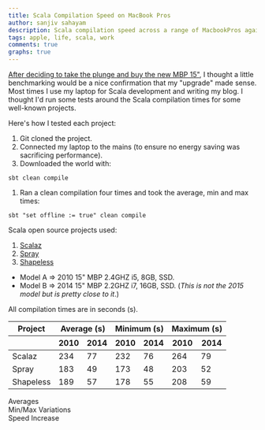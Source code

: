 ```yaml
---
title: Scala Compilation Speed on MacBook Pros
author: sanjiv sahayam
description: Scala compilation speed across a range of MacbookPros against a number of well-known projects.
tags: apple, life, scala, work
comments: true
graphs: true
---
```


[After deciding to take the plunge and buy the new MBP 15"](http://sanj.ink/posts/2015-05-21-between-apple-and-despair.html), I thought a little benchmarking would be a nice confirmation that my "upgrade" made sense. Most times I use my laptop for Scala development and writing my blog. I thought I'd run some tests around the Scala compilation times for some well-known projects.

Here's how I tested each project:

1. Git cloned the project.
1. Connected my laptop to the mains (to ensure no energy saving was sacrificing performance).
1. Downloaded the world with:
```{.terminal}
sbt clean compile
```
1. Ran a clean compilation four times and took the average, min and max times:
```{.terminal}
sbt "set offline := true" clean compile
```

Scala open source projects used:

1. [Scalaz](https://github.com/scalaz/scalaz)
1. [Spray](https://github.com/spray/spray)
1. [Shapeless](https://github.com/milessabin/shapeless)

* Model A => 2010 15" MBP 2.4GHZ i5, 8GB, SSD.
* Model B => 2014 15" MBP 2.2GHZ i7, 16GB, SSD.
(_This is not the 2015 model but is pretty close to it_.)


All compilation times are in seconds (s).
<div>
<table>
    <thead>
        <tr>
            <th>Project</th>
            <th colspan="2">Average (s)</th>
            <th colspan="2">Minimum (s)</th>
            <th colspan="2">Maximum (s)</th>
        </tr>
        <tr>
            <th></th>
            <th>2010</th>
            <th>2014</th>
            <th>2010</th>
            <th>2014</th>
            <th>2010</th>
            <th>2014</th>
        </tr>
    </thead>
    <tbody>
        <tr>
            <td class="left">Scalaz</td>
            <td>234</td>
            <td>77</td>
            <td>232</td>
            <td>76</td>
            <td>264</td>
            <td>79</td>
        </tr>
        <tr>
            <td class="left">Spray</td>
            <td>183</td>
            <td>49</td>
            <td>173</td>
            <td>48</td>
            <td>203</td>
            <td>52</td>
        </tr>
        <tr>
            <td class="left">Shapeless</td>
            <td>189</td>
            <td>57</td>
            <td>178</td>
            <td>55</td>
            <td>208</td>
            <td>59</td>
        </tr>
    </tbody>
</table>
</div>


<div class="caption section">Averages</div>
<div id="averageChart"></div>
<div class="caption section">Min/Max Variations</div>
<div id="variationsChart"></div>
<div class="caption section">Speed Increase</div>
<div id="speedIncreaseChart"></div>

<!-- Load d3.js and c3.js -->
<script src="../js/d3.min.js" charset="utf-8"></script>
<script src="../js/c3.min.js"></script>

<script>
c3.generate({
    bindto: '#averageChart',
    data: {
      columns: [
        ['2010 Avg', 234, 183, 189],
        ['2014 Avg', 77, 49 ,57],
      ],
      types: {
        '2010 Avg': 'bar',
        '2014 Avg': 'bar'
      }
    },
    axis: {
        x: {
            type: 'category',
            categories: ['scalaz', 'spray', 'shapeless']
        }
    },
});

c3.generate({
    bindto: '#variationsChart',
    data: {
      columns: [
        ['2010 Min', 232, 173, 178],
        ['2010 Max', 264, 203, 208],
        ['2014 Min', 76, 48, 55],
        ['2014 Max', 79, 52, 59]
      ],
    },
    axis: {
        x: {
            type: 'category',
            categories: ['scalaz', 'spray', 'shapeless']
        }
    }
});

c3.generate({
    bindto: '#speedIncreaseChart',
    data: {
        columns: [
            ['speed increase', 69]
        ],
        type: 'gauge'
    }
});
</script>
